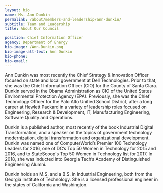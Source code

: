 ```yaml
---
layout: bio
name: Ms. Ann Dunkin
permalink: /about/members-and-leadership/ann-dunkin/
subtitle: Team and Leadership
title: About Our Council

position: Chief Information Officer
agency: Department of Energy
bio-image: /Ann-Dunkin.png
bio-image-alt-text: Ann Dunkin
bio-phone:
bio-email:  
---
```

Ann Dunkin was most recently the Chief Strategy & Innovation Officer focused on state and local government at Dell Technologies. Prior to that, she was the Chief Information Officer (CIO) for the County of Santa Clara. Dunkin served in the Obama Administration as CIO of the United States Environmental Protection Agency (EPA). Previously, she was the Chief Technology Officer for the Palo Alto Unified School District, after a long career at Hewlett Packard in a variety of leadership roles focused on Engineering, Research & Development, IT, Manufacturing Engineering, Software Quality and Operations.

Dunkin is a published author, most recently of the book Industrial Digital Transformation, and a speaker on the topics of government technology modernization, digital transformation and organizational development. Dunkin was named one of ComputerWorld’s Premier 100 Technology Leaders for 2016, one of DC’s Top 50 Women in Technology for 2015 and 2016, and to StateScoop's Top 50 Women in Technology list for 2017. In 2018, she was inducted into Georgia Tech’s Academy of Distinguished Engineering Alumni. 

Dunkin holds an M.S. and a B.S. in Industrial Engineering, both from the Georgia Institute of Technology. She is a licensed professional engineer in the states of California and Washington.